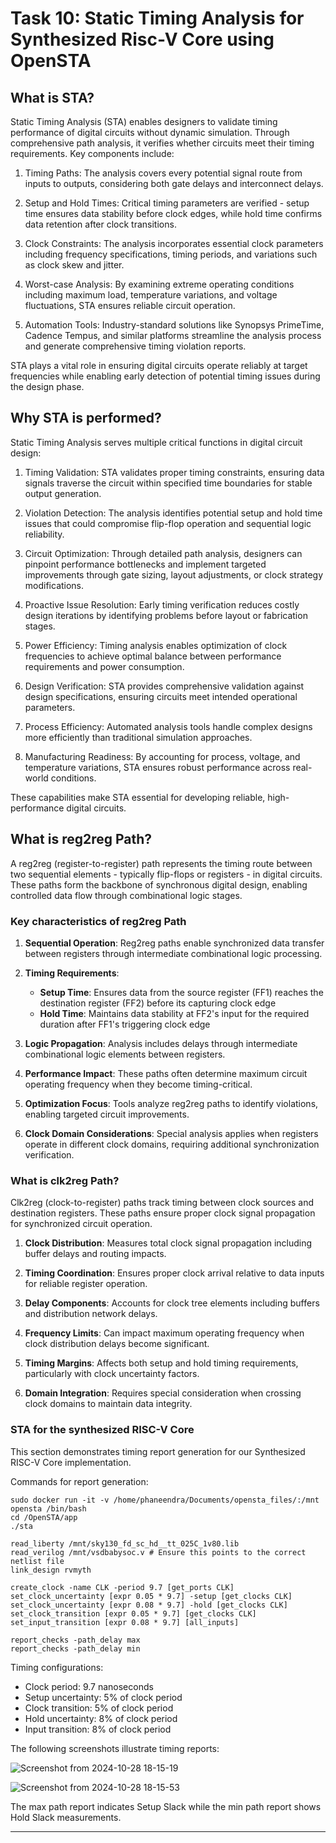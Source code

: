 # Task 10: Static Timing Analysis for Synthesized Risc-V Core using OpenSTA

## What is STA?

Static Timing Analysis (STA) enables designers to validate timing performance of digital circuits without dynamic simulation. Through comprehensive path analysis, it verifies whether circuits meet their timing requirements. Key components include:

1. Timing Paths: The analysis covers every potential signal route from inputs to outputs, considering both gate delays and interconnect delays.

2. Setup and Hold Times: Critical timing parameters are verified - setup time ensures data stability before clock edges, while hold time confirms data retention after clock transitions.

3. Clock Constraints: The analysis incorporates essential clock parameters including frequency specifications, timing periods, and variations such as clock skew and jitter.

4. Worst-case Analysis: By examining extreme operating conditions including maximum load, temperature variations, and voltage fluctuations, STA ensures reliable circuit operation.

5. Automation Tools: Industry-standard solutions like Synopsys PrimeTime, Cadence Tempus, and similar platforms streamline the analysis process and generate comprehensive timing violation reports.

STA plays a vital role in ensuring digital circuits operate reliably at target frequencies while enabling early detection of potential timing issues during the design phase.

## Why STA is performed?

Static Timing Analysis serves multiple critical functions in digital circuit design:

1. Timing Validation: STA validates proper timing constraints, ensuring data signals traverse the circuit within specified time boundaries for stable output generation.

2. Violation Detection: The analysis identifies potential setup and hold time issues that could compromise flip-flop operation and sequential logic reliability.

3. Circuit Optimization: Through detailed path analysis, designers can pinpoint performance bottlenecks and implement targeted improvements through gate sizing, layout adjustments, or clock strategy modifications.

4. Proactive Issue Resolution: Early timing verification reduces costly design iterations by identifying problems before layout or fabrication stages.

5. Power Efficiency: Timing analysis enables optimization of clock frequencies to achieve optimal balance between performance requirements and power consumption.

6. Design Verification: STA provides comprehensive validation against design specifications, ensuring circuits meet intended operational parameters.

7. Process Efficiency: Automated analysis tools handle complex designs more efficiently than traditional simulation approaches.

8. Manufacturing Readiness: By accounting for process, voltage, and temperature variations, STA ensures robust performance across real-world conditions.

These capabilities make STA essential for developing reliable, high-performance digital circuits.

## What is reg2reg Path?

A reg2reg (register-to-register) path represents the timing route between two sequential elements - typically flip-flops or registers - in digital circuits. These paths form the backbone of synchronous digital design, enabling controlled data flow through combinational logic stages.

### Key characteristics of reg2reg Path

1. **Sequential Operation**: Reg2reg paths enable synchronized data transfer between registers through intermediate combinational logic processing.

2. **Timing Requirements**:
   * **Setup Time**: Ensures data from the source register (FF1) reaches the destination register (FF2) before its capturing clock edge
   * **Hold Time**: Maintains data stability at FF2's input for the required duration after FF1's triggering clock edge

3. **Logic Propagation**: Analysis includes delays through intermediate combinational logic elements between registers.

4. **Performance Impact**: These paths often determine maximum circuit operating frequency when they become timing-critical.

5. **Optimization Focus**: Tools analyze reg2reg paths to identify violations, enabling targeted circuit improvements.

6. **Clock Domain Considerations**: Special analysis applies when registers operate in different clock domains, requiring additional synchronization verification.

### What is clk2reg Path?

Clk2reg (clock-to-register) paths track timing between clock sources and destination registers. These paths ensure proper clock signal propagation for synchronized circuit operation.

1. **Clock Distribution**: Measures total clock signal propagation including buffer delays and routing impacts.

2. **Timing Coordination**: Ensures proper clock arrival relative to data inputs for reliable register operation.

3. **Delay Components**: Accounts for clock tree elements including buffers and distribution network delays.
4. **Frequency Limits**: Can impact maximum operating frequency when clock distribution delays become significant.

5. **Timing Margins**: Affects both setup and hold timing requirements, particularly with clock uncertainty factors.

6. **Domain Integration**: Requires special consideration when crossing clock domains to maintain data integrity.

### STA for the synthesized RISC-V Core

This section demonstrates timing report generation for our Synthesized RISC-V Core implementation.

Commands for report generation:

```
sudo docker run -it -v /home/phaneendra/Documents/opensta_files/:/mnt opensta /bin/bash
cd /OpenSTA/app
./sta

read_liberty /mnt/sky130_fd_sc_hd__tt_025C_1v80.lib
read_verilog /mnt/vsdbabysoc.v # Ensure this points to the correct netlist file
link_design rvmyth

create_clock -name CLK -period 9.7 [get_ports CLK]
set_clock_uncertainty [expr 0.05 * 9.7] -setup [get_clocks CLK]
set_clock_uncertainty [expr 0.08 * 9.7] -hold [get_clocks CLK]
set_clock_transition [expr 0.05 * 9.7] [get_clocks CLK]
set_input_transition [expr 0.08 * 9.7] [all_inputs]

report_checks -path_delay max
report_checks -path_delay min
```

Timing configurations:
* Clock period: 9.7 nanoseconds
* Setup uncertainty: 5% of clock period
* Clock transition: 5% of clock period  
* Hold uncertainty: 8% of clock period
* Input transition: 8% of clock period

The following screenshots illustrate timing reports:

![Screenshot from 2024-10-28 18-15-19](https://github.com/user-attachments/assets/618b30bf-2dd7-4fdc-9c94-fad650c4e0d6)

![Screenshot from 2024-10-28 18-15-53](https://github.com/user-attachments/assets/2c417990-b238-4e2f-8af0-eb545adbd070)

The max path report indicates Setup Slack while the min path report shows Hold Slack measurements.

---
